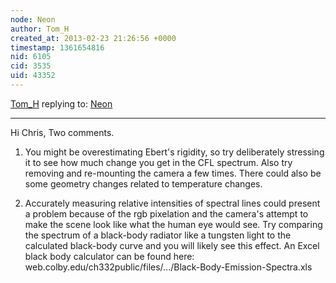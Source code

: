 ```yaml
---
node: Neon
author: Tom_H
created_at: 2013-02-23 21:26:56 +0000
timestamp: 1361654816
nid: 6105
cid: 3535
uid: 43352
---
```




[Tom_H](../profile/Tom_H) replying to: [Neon](../notes/cfastie/2-23-2013/neon)

----
Hi Chris,
Two comments.
1) You might be overestimating Ebert's rigidity, so try deliberately stressing it to see how much change you get in the CFL spectrum.  Also try removing and re-mounting the camera a few times.  There could also be some geometry changes related to temperature changes.

2) Accurately measuring relative intensities of spectral lines could present a problem because of the rgb pixelation and the camera's attempt to make the scene look like what the human eye would see.  Try comparing the spectrum of a black-body radiator like a tungsten light to the calculated  black-body curve and you will likely see this effect.  An Excel black body calculator can be found here:
web.colby.edu/ch332public/files/.../Black-Body-Emission-Spectra.xls

